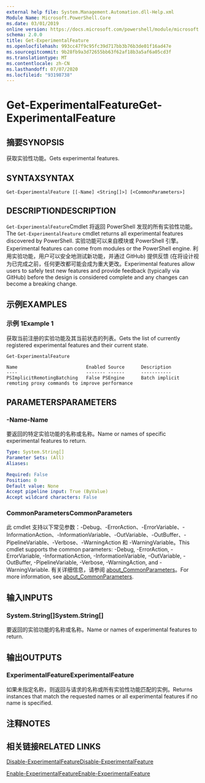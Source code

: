 ```yaml
---
external help file: System.Management.Automation.dll-Help.xml
Module Name: Microsoft.PowerShell.Core
ms.date: 03/01/2019
online version: https://docs.microsoft.com/powershell/module/microsoft.powershell.core/get-experimentalfeature?view=powershell-6&WT.mc_id=ps-gethelp
schema: 2.0.0
title: Get-ExperimentalFeature
ms.openlocfilehash: 993cc47f9c95fc39d717bb3b76b3de01f16ad47e
ms.sourcegitcommit: 9b28fb9a3d72655bb63f62af18b3a5af6a05cd3f
ms.translationtype: MT
ms.contentlocale: zh-CN
ms.lasthandoff: 07/07/2020
ms.locfileid: "93198738"
---
```

# <span data-ttu-id="4df8d-102">Get-ExperimentalFeature</span><span class="sxs-lookup"><span data-stu-id="4df8d-102">Get-ExperimentalFeature</span></span>

## <span data-ttu-id="4df8d-103">摘要</span><span class="sxs-lookup"><span data-stu-id="4df8d-103">SYNOPSIS</span></span>
<span data-ttu-id="4df8d-104">获取实验性功能。</span><span class="sxs-lookup"><span data-stu-id="4df8d-104">Gets experimental features.</span></span>

## <span data-ttu-id="4df8d-105">SYNTAX</span><span class="sxs-lookup"><span data-stu-id="4df8d-105">SYNTAX</span></span>

```
Get-ExperimentalFeature [[-Name] <String[]>] [<CommonParameters>]
```

## <span data-ttu-id="4df8d-106">DESCRIPTION</span><span class="sxs-lookup"><span data-stu-id="4df8d-106">DESCRIPTION</span></span>

<span data-ttu-id="4df8d-107">`Get-ExperimentalFeature`Cmdlet 将返回 PowerShell 发现的所有实验性功能。</span><span class="sxs-lookup"><span data-stu-id="4df8d-107">The `Get-ExperimentalFeature` cmdlet returns all experimental features discovered by PowerShell.</span></span>
<span data-ttu-id="4df8d-108">实验功能可以来自模块或 PowerShell 引擎。</span><span class="sxs-lookup"><span data-stu-id="4df8d-108">Experimental features can come from modules or the PowerShell engine.</span></span> <span data-ttu-id="4df8d-109">利用实验功能，用户可以安全地测试新功能，并通过 GitHub) 提供反馈 (在将设计视为已完成之前，任何更改都可能会成为重大更改。</span><span class="sxs-lookup"><span data-stu-id="4df8d-109">Experimental features allow users to safely test new features and provide feedback (typically via GitHub) before the design is considered complete and any changes can become a breaking change.</span></span>

## <span data-ttu-id="4df8d-110">示例</span><span class="sxs-lookup"><span data-stu-id="4df8d-110">EXAMPLES</span></span>

### <span data-ttu-id="4df8d-111">示例 1</span><span class="sxs-lookup"><span data-stu-id="4df8d-111">Example 1</span></span>

<span data-ttu-id="4df8d-112">获取当前注册的实验功能及其当前状态的列表。</span><span class="sxs-lookup"><span data-stu-id="4df8d-112">Gets the list of currently registered experimental features and their current state.</span></span>

```powershell
Get-ExperimentalFeature
```

```Output
Name                         Enabled Source      Description
----                         ------- ------      -----------
PSImplicitRemotingBatching   False PSEngine      Batch implicit remoting proxy commands to improve performance
```

## <span data-ttu-id="4df8d-113">PARAMETERS</span><span class="sxs-lookup"><span data-stu-id="4df8d-113">PARAMETERS</span></span>

### <span data-ttu-id="4df8d-114">-Name</span><span class="sxs-lookup"><span data-stu-id="4df8d-114">-Name</span></span>

<span data-ttu-id="4df8d-115">要返回的特定实验功能的名称或名称。</span><span class="sxs-lookup"><span data-stu-id="4df8d-115">Name or names of specific experimental features to return.</span></span>

```yaml
Type: System.String[]
Parameter Sets: (All)
Aliases:

Required: False
Position: 0
Default value: None
Accept pipeline input: True (ByValue)
Accept wildcard characters: False
```

### <span data-ttu-id="4df8d-116">CommonParameters</span><span class="sxs-lookup"><span data-stu-id="4df8d-116">CommonParameters</span></span>

<span data-ttu-id="4df8d-117">此 cmdlet 支持以下常见参数：-Debug、-ErrorAction、-ErrorVariable、-InformationAction、-InformationVariable、-OutVariable、-OutBuffer、-PipelineVariable、-Verbose、-WarningAction 和 -WarningVariable。</span><span class="sxs-lookup"><span data-stu-id="4df8d-117">This cmdlet supports the common parameters: -Debug, -ErrorAction, -ErrorVariable, -InformationAction, -InformationVariable, -OutVariable, -OutBuffer, -PipelineVariable, -Verbose, -WarningAction, and -WarningVariable.</span></span> <span data-ttu-id="4df8d-118">有关详细信息，请参阅 [about_CommonParameters](https://go.microsoft.com/fwlink/?LinkID=113216)。</span><span class="sxs-lookup"><span data-stu-id="4df8d-118">For more information, see [about_CommonParameters](https://go.microsoft.com/fwlink/?LinkID=113216).</span></span>

## <span data-ttu-id="4df8d-119">输入</span><span class="sxs-lookup"><span data-stu-id="4df8d-119">INPUTS</span></span>

### <span data-ttu-id="4df8d-120">System.String[]</span><span class="sxs-lookup"><span data-stu-id="4df8d-120">System.String[]</span></span>

<span data-ttu-id="4df8d-121">要返回的实验功能的名称或名称。</span><span class="sxs-lookup"><span data-stu-id="4df8d-121">Name or names of experimental features to return.</span></span>

## <span data-ttu-id="4df8d-122">输出</span><span class="sxs-lookup"><span data-stu-id="4df8d-122">OUTPUTS</span></span>

### <span data-ttu-id="4df8d-123">ExperimentalFeature</span><span class="sxs-lookup"><span data-stu-id="4df8d-123">ExperimentalFeature</span></span>

<span data-ttu-id="4df8d-124">如果未指定名称，则返回与请求的名称或所有实验性功能匹配的实例。</span><span class="sxs-lookup"><span data-stu-id="4df8d-124">Returns instances that match the requested names or all experimental features if no name is specified.</span></span>

## <span data-ttu-id="4df8d-125">注释</span><span class="sxs-lookup"><span data-stu-id="4df8d-125">NOTES</span></span>

## <span data-ttu-id="4df8d-126">相关链接</span><span class="sxs-lookup"><span data-stu-id="4df8d-126">RELATED LINKS</span></span>

[<span data-ttu-id="4df8d-127">Disable-ExperimentalFeature</span><span class="sxs-lookup"><span data-stu-id="4df8d-127">Disable-ExperimentalFeature</span></span>](Disable-ExperimentalFeature.md)

[<span data-ttu-id="4df8d-128">Enable-ExperimentalFeature</span><span class="sxs-lookup"><span data-stu-id="4df8d-128">Enable-ExperimentalFeature</span></span>](Enable-ExperimentalFeature.md)
